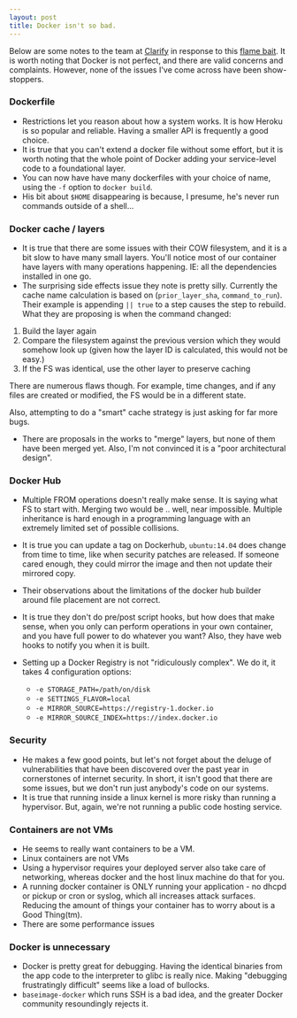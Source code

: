 ```yaml
---
layout: post
title: Docker isn't so bad.
---
```


Below are some notes to the team at [Clarify](http://clarify.io) in response
to this [flame bait](http://iops.io/blog/docker-hype/). It is worth noting that
Docker is not perfect, and there are valid concerns and complaints. However,
none of the issues I've come across have been show-stoppers.

### Dockerfile

 - Restrictions let you reason about how a system works. It is how Heroku is so
   popular and reliable. Having a smaller API is frequently a good choice.
 - It is true that you can't extend a docker file without some effort, but it
   is worth noting that the whole point of Docker adding your service-level
   code to a foundational layer.
 - You can now have have many dockerfiles with your choice of name, using the
   `-f` option to `docker build`.
 - His bit about `$HOME` disappearing is because, I presume, he's never run
   commands outside of a shell...

### Docker cache / layers

 - It is true that there are some issues with their COW filesystem, and it is a
   bit slow to have many small layers. You'll notice most of our container
   have layers with many operations happening. IE: all the dependencies
   installed in one go.
 - The surprising side effects issue they note is pretty silly. Currently the
   cache name calculation is based on (`prior_layer_sha`, `command_to_run`). Their
   example is appending `|| true` to a step causes the step to rebuild. What
   they are proposing is when the command changed:

1. Build the layer again
2. Compare the filesystem against the previous version which they would somehow
   look up (given how the layer ID is calculated, this would not be easy.)
3. If the FS was identical, use the other layer to preserve caching

There are numerous flaws though. For example, time changes, and if any files
are created or modified, the FS would be in a different state.

Also, attempting to do a "smart" cache strategy is just asking for far more
bugs.

 - There are proposals in the works to "merge" layers, but none of them have
   been merged yet. Also, I'm not convinced it is a "poor architectural
   design".

### Docker Hub

 - Multiple FROM operations doesn't really make sense. It is saying what FS to
   start with. Merging two would be .. well, near impossible. Multiple
   inheritance is hard enough in a programming language with an extremely
   limited set of possible collisions.
 - It is true you can update a tag on Dockerhub, `ubuntu:14.04` does change
   from time to time, like when security patches are released. If someone
   cared enough, they could mirror the image and then not update their mirrored
   copy.
 - Their observations about the limitations of the docker hub builder around
   file placement are not correct.
 - It is true they don't do pre/post script hooks, but how does that make
   sense, when you only can perform operations in your own container, and you
   have full power to do whatever you want? Also, they have web hooks to notify
   you when it is built.
 - Setting up a Docker Registry is not "ridiculously complex". We do it, it
   takes 4 configuration options:

   - `-e STORAGE_PATH=/path/on/disk`
   - `-e SETTINGS_FLAVOR=local`
   - `-e MIRROR_SOURCE=https://registry-1.docker.io`
   - `-e MIRROR_SOURCE_INDEX=https://index.docker.io`

### Security

 - He makes a few good points, but let's not forget about the deluge of
   vulnerabilities that have been discovered over the past year in cornerstones
   of internet security. In short, it isn't good that there are some issues,
   but we don't run just anybody's code on our systems.
 - It is true that running inside a linux kernel is more risky than running a
   hypervisor. But, again, we're not running a public code hosting service.

### Containers are not VMs

 - He seems to really want containers to be a VM.
 - Linux containers are not VMs
 - Using a hypervisor requires your deployed server also take care of
   networking, whereas docker and the host linux machine do that for you.
 - A running docker container is ONLY running your application - no dhcpd or
   pickup or cron or syslog, which all increases attack surfaces. Reducing the
   amount of things your container has to worry about is a Good Thing(tm).
 - There are some performance issues

### Docker is unnecessary

 - Docker is pretty great for debugging. Having the identical binaries from the
   app code to the interpreter to glibc is really nice. Making "debugging
   frustratingly difficult" seems like a load of bullocks.
 - `baseimage-docker` which runs SSH is a bad idea, and the greater Docker
   community resoundingly rejects it.


